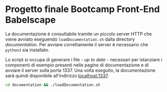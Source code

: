 # Progetto finale Bootcamp Front-End Babelscape

La documentazione è consultabile tramite un piccolo server HTTP che viene avviato eseguendo `loadDocumentation.sh` dalla directory _documentation_. Per avviare correttamente il server è necessario che `python3` sia installato.

Lo script si occupa di generare i file - _up to date_ - necessari per istanziare i componenti di esempio presenti nelle pagine di documentazione e di avviare il server sulla porta 1337. Una volta eseguito, la documentazione sarà quindi disponibile all'indirizzo [localhost:1337](http://localhost:1337).

```bash
cd documentation && ./loadDocumentation.sh
```
